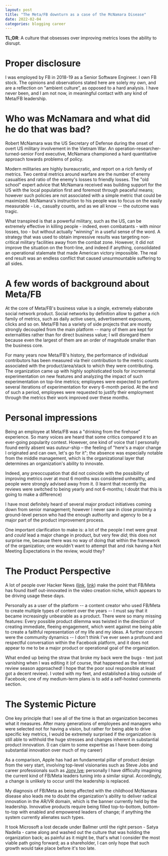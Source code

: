 ```yaml
---
layout: post
title: "The Meta/FB downturn as a case of the McNamara Disease"
date: 2022-02-04
categories: blogging career
---
```

**TL;DR**: A culture that obsesses over improving metrics loses the ability to disrupt.

# Proper disclosure
I was employed by FB in 2018-19 as a Senior Software Engineer. I own FB stock. The opinions and observations stated here are solely my own, and are a reflection on "ambient culture”, as opposed to a hard analysis. I have never been, and I am not now, in meaningful contact with any kind of Meta/FB leadership.

# Who was McNamara and what did he do that was bad?
Robert McNamara was the US Secretary of Defense during the onset of overt US military involvement in the Vietnam War. An operation-researcher-turned-senior Ford executive, McNamara championed a hard quantitative approach towards problems of policy.

Modern militaries are highly bureaucratic, and report on a rich family of metrics. Two central metrics around warfare are the number of enemy casualties and ratio of the enemy's losses to friendly losses. The "old school" expert advice that McNamara received was building support for the US with the local population first and foremost through peaceful means; however such policies are not associated with a simple metric that could be maximized. McNamara's instruction to his people was to focus on the easily measurable - i.e., casualty counts, and as we all know -- the outcome was tragic.

What transpired is that a powerful military, such as the US, can be extremely effective in killing people - indeed, even combatants - with minor losses, too - but without actually "winning” in a useful sense of the word. A strategy that was used to obtain impressive results was targeting non-critical military facilities away from the combat zone. However, it did not improve the situation on the front-line, and indeed if anything, consolidated an operational stalemate that made American victory impossible. The real end result was an endless conflict that caused unsurmountable suffering to all sides.




# A few words of background about Meta/FB

At the core of Meta/FB's business value is a single, extremely elaborate social network product. Social networks by definition allow to gather a rich family of metrics, such as daily active users, advertisement exposures, clicks and so on. Meta/FB has a variety of side projects that are mostly strongly decoupled from the main platform -- many of them are kept for externalities rather than for direct business value; I will disregard them because even the largest of them are an order of magnitude smaller than the business core.

For many years now Meta/FB's history, the performance of individual contributors has been measured via their contribution to the metric counts associated with the product/area/stack to which they were contributing. The organization came up with highly sophisticated tools for incremental experimentation on new features and analyzing the impact of such experimentation on top-line metrics; employees were expected to perform several iterations of experimentation for every 6-month period. At the end of such a period, employees were requested to justify their employment through the metrics their work improved over these months.

# Personal impressions

Being an employee at Meta/FB was a "drinking from the firehose” experience. So many voices are heard that some critics compared it to an ever-going popularity contest. However, one kind of voice that I personally found eerily absent was *auteur*-ship – the feeling of "here's a major change I originated and can own, let's go for it"; the absence was especially notable from the middle management, which is the organizational layer that determines an organization's ability to innovate.  

Indeed, any preoccupation that did not coincide with the possibility of improving metrics over at most 6 months was considered unhealthy, and people were strongly advised away from it. (I learnt that recently the reviews were switched to being yearly and not 6-months; I doubt that this is going to make a difference)

I have most definitely heard of several major product initiatives coming down from senior management; however I never saw in close proximity a ground-level person who had the enough authority and agency to be a major part of the product improvement process. 

One important clarification to make is: a lot of the people I met were great and *could* lead a major change in product, but very few *did*; this does not surprise me, because there was no way of doing that within the framework of the organization; one wouldn't want to attempt that and risk having a Not Meeting Expectations in the review, would they?

# The Product Perspective

A lot of people over Hacker News ([link](https://news.ycombinator.com/item?id=30186326), [link](https://news.ycombinator.com/item?id=30185214)) make the point that FB/Meta has found itself out-innovated in the video creation niche, which appears to be driving usage these days.

Personally as a user of the platform -- a content creator who used FB/Meta to create multiple types of content over the years -- I must say that it became increasingly unbearable as a product. There were so many missing features: Every possible product dilemma was twisted in the direction of creating immediate, fleeing engagement, which went against me being able to create a faithful representation of my life and my ideas. A further concern were the community dynamics -- I don't think I've ever seen a profound and respectful conversation within the Facebook platform, and it does not appear to me to be a major product or operational goal of the organization.

What ended up being the straw that broke my back were the bugs - text just vanishing when I was editing it (of course, that happened as the internal review season approached! I hope that the poor soul responsible at least got a decent review). I voted with my feet, and established a blog outside of Facebook; one of my medium-term plans is to add a self-hosted comments section.

# The Systemic Picture

One key principle that I see all of the time is that an organization becomes what it measures. After many generations of employees and managers who were selected not for having a vision, but rather for being able to drive specific key metrics, I would be extremely surprised if the organization is still able to withhold the huge stresses and changes inherent in substantial product innovation. (I can claim to some expertise as I have been doing substantial innovation over much of my career)

As a comparison, Apple has had an fundamental pillar of product design from the very start, involving top-level visionaries such as Steve Jobs and career professionals such as [Jony Ive](https://www.theverge.com/2019/11/28/20986838/jony-ive-last-day-apple); personally I have difficulty imagining the current kind of FB/Meta leaders tuning into a similar signal. Accordingly, a change is unlikely to occur until the leadership is replaced.

My diagnosis of FB/Meta as being affected with the childhood McNamara disease also leads me to doubt the organization's ability to deliver radical innovation in the AR/VR domain, which is the banner currently held by the leadership. Innovative products require being filled top-to-bottom, bottom-to-top with enabled and empowered leaders of change; if anything the system currently alienates such types.

It took Microsoft a lost decade under Ballmer until the right person - Satya Nadella - came along and washed out the culture that was holding the organization back; as painful as it might be, that's what I consider the most viable path going forward; as a shareholder, I can only hope that such growth would take place before it's too late.
